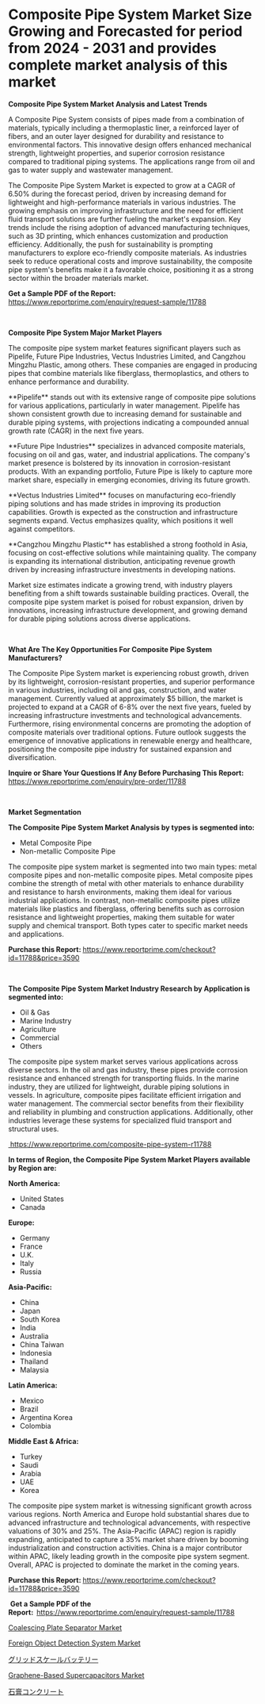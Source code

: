 <p><h1>Composite Pipe System Market Size Growing and Forecasted for period from 2024 - 2031 and provides complete market analysis of this market</h1></p><p><strong>Composite Pipe System Market Analysis and Latest Trends</strong></p>
<p><p>A Composite Pipe System consists of pipes made from a combination of materials, typically including a thermoplastic liner, a reinforced layer of fibers, and an outer layer designed for durability and resistance to environmental factors. This innovative design offers enhanced mechanical strength, lightweight properties, and superior corrosion resistance compared to traditional piping systems. The applications range from oil and gas to water supply and wastewater management.</p><p>The Composite Pipe System Market is expected to grow at a CAGR of 6.50% during the forecast period, driven by increasing demand for lightweight and high-performance materials in various industries. The growing emphasis on improving infrastructure and the need for efficient fluid transport solutions are further fueling the market's expansion. Key trends include the rising adoption of advanced manufacturing techniques, such as 3D printing, which enhances customization and production efficiency. Additionally, the push for sustainability is prompting manufacturers to explore eco-friendly composite materials. As industries seek to reduce operational costs and improve sustainability, the composite pipe system's benefits make it a favorable choice, positioning it as a strong sector within the broader materials market.</p></p>
<p><strong>Get a Sample PDF of the Report:&nbsp;</strong> <a href="https://www.reportprime.com/enquiry/request-sample/11788">https://www.reportprime.com/enquiry/request-sample/11788</a></p>
<p>&nbsp;</p>
<p><strong>Composite Pipe System Major Market Players</strong></p>
<p><p>The composite pipe system market features significant players such as Pipelife, Future Pipe Industries, Vectus Industries Limited, and Cangzhou Mingzhu Plastic, among others. These companies are engaged in producing pipes that combine materials like fiberglass, thermoplastics, and others to enhance performance and durability.</p><p>**Pipelife** stands out with its extensive range of composite pipe solutions for various applications, particularly in water management. Pipelife has shown consistent growth due to increasing demand for sustainable and durable piping systems, with projections indicating a compounded annual growth rate (CAGR) in the next five years.</p><p>**Future Pipe Industries** specializes in advanced composite materials, focusing on oil and gas, water, and industrial applications. The company's market presence is bolstered by its innovation in corrosion-resistant products. With an expanding portfolio, Future Pipe is likely to capture more market share, especially in emerging economies, driving its future growth.</p><p>**Vectus Industries Limited** focuses on manufacturing eco-friendly piping solutions and has made strides in improving its production capabilities. Growth is expected as the construction and infrastructure segments expand. Vectus emphasizes quality, which positions it well against competitors.</p><p>**Cangzhou Mingzhu Plastic** has established a strong foothold in Asia, focusing on cost-effective solutions while maintaining quality. The company is expanding its international distribution, anticipating revenue growth driven by increasing infrastructure investments in developing nations.</p><p>Market size estimates indicate a growing trend, with industry players benefiting from a shift towards sustainable building practices. Overall, the composite pipe system market is poised for robust expansion, driven by innovations, increasing infrastructure development, and growing demand for durable piping solutions across diverse applications.</p></p>
<p>&nbsp;</p>
<p><strong>What Are The Key Opportunities For Composite Pipe System Manufacturers?</strong></p>
<p><p>The Composite Pipe System market is experiencing robust growth, driven by its lightweight, corrosion-resistant properties, and superior performance in various industries, including oil and gas, construction, and water management. Currently valued at approximately $5 billion, the market is projected to expand at a CAGR of 6-8% over the next five years, fueled by increasing infrastructure investments and technological advancements. Furthermore, rising environmental concerns are promoting the adoption of composite materials over traditional options. Future outlook suggests the emergence of innovative applications in renewable energy and healthcare, positioning the composite pipe industry for sustained expansion and diversification.</p></p>
<p><strong>Inquire or Share Your Questions If Any Before Purchasing This Report:</strong> <a href="https://www.reportprime.com/enquiry/pre-order/11788">https://www.reportprime.com/enquiry/pre-order/11788</a></p>
<p>&nbsp;</p>
<p><strong>Market Segmentation</strong></p>
<p><strong>The Composite Pipe System Market Analysis by types is segmented into:</strong></p>
<p><ul><li>Metal Composite Pipe</li><li>Non-metallic Composite Pipe</li></ul></p>
<p><p>The composite pipe system market is segmented into two main types: metal composite pipes and non-metallic composite pipes. Metal composite pipes combine the strength of metal with other materials to enhance durability and resistance to harsh environments, making them ideal for various industrial applications. In contrast, non-metallic composite pipes utilize materials like plastics and fiberglass, offering benefits such as corrosion resistance and lightweight properties, making them suitable for water supply and chemical transport. Both types cater to specific market needs and applications.</p></p>
<p><strong>Purchase this Report:&nbsp;</strong><a href="https://www.reportprime.com/checkout?id=11788&price=3590">https://www.reportprime.com/checkout?id=11788&price=3590</a></p>
<p>&nbsp;</p>
<p><strong>The Composite Pipe System Market Industry Research by Application is segmented into:</strong></p>
<p><ul><li>Oil & Gas</li><li>Marine Industry</li><li>Agriculture</li><li>Commercial</li><li>Others</li></ul></p>
<p><p>The composite pipe system market serves various applications across diverse sectors. In the oil and gas industry, these pipes provide corrosion resistance and enhanced strength for transporting fluids. In the marine industry, they are utilized for lightweight, durable piping solutions in vessels. In agriculture, composite pipes facilitate efficient irrigation and water management. The commercial sector benefits from their flexibility and reliability in plumbing and construction applications. Additionally, other industries leverage these systems for specialized fluid transport and structural uses.</p></p>
<p><a href="https://www.reportprime.com/composite-pipe-system-r11788">&nbsp;https://www.reportprime.com/composite-pipe-system-r11788</a></p>
<p><strong>In terms of Region, the Composite Pipe System Market Players available by Region are:</strong></p>
<p>
    <p> <strong> North America: </strong>
        <ul>
            <li>United States</li>
            <li>Canada</li>
        </ul>
        </p> 
    <p> <strong> Europe: </strong>
        <ul>
            <li>Germany</li>
            <li>France</li>
            <li>U.K.</li>
            <li>Italy</li>
            <li>Russia</li>
        </ul>
        </p> 
    <p> <strong> Asia-Pacific: </strong>
        <ul>
            <li>China</li>
            <li>Japan</li>
            <li>South Korea</li>
            <li>India</li>
            <li>Australia</li>
            <li>China Taiwan</li>
            <li>Indonesia</li>
            <li>Thailand</li>
            <li>Malaysia</li>
        </ul>
        </p> 
    <p> <strong> Latin America: </strong>
        <ul>
            <li>Mexico</li>
            <li>Brazil</li>
            <li>Argentina Korea</li>
            <li>Colombia</li>
        </ul>
        </p> 
    <p> <strong> Middle East & Africa: </strong>
        <ul>
            <li>Turkey</li>
            <li>Saudi</li>
            <li>Arabia</li>
            <li>UAE</li>
            <li>Korea</li>
        </ul>
    </p>
    </p>
<p><p>The composite pipe system market is witnessing significant growth across various regions. North America and Europe hold substantial shares due to advanced infrastructure and technological advancements, with respective valuations of 30% and 25%. The Asia-Pacific (APAC) region is rapidly expanding, anticipated to capture a 35% market share driven by booming industrialization and construction activities. China is a major contributor within APAC, likely leading growth in the composite pipe system segment. Overall, APAC is projected to dominate the market in the coming years.</p></p>
<p><strong>Purchase this Report: </strong><a href="https://www.reportprime.com/checkout?id=11788&price=3590">https://www.reportprime.com/checkout?id=11788&price=3590</a></p>
<p>&nbsp;<strong>Get a Sample PDF of the Report:&nbsp;&nbsp;</strong><a href="https://www.reportprime.com/enquiry/request-sample/11788">https://www.reportprime.com/enquiry/request-sample/11788</a></p>
<p><strong></strong></p>
<p><p><a href="https://medium.com/@joeyojholms59/global-coalescing-plate-separator-market-is-projected-to-grow-at-a-cagr-of-4-7-e00cfcbd28c8">Coalescing Plate Separator Market</a></p><p><a href="https://medium.com/@joeyojholms59/foreign-object-detection-system-industry-analysis-report-its-market-size-growing-with-a-cagr-of-44c68817106f">Foreign Object Detection System Market</a></p><p><a href="https://medium.com/@titusboyer1/%E3%82%B0%E3%83%AA%E3%83%83%E3%83%89%E3%82%B9%E3%82%B1%E3%83%BC%E3%83%AB%E3%83%90%E3%83%83%E3%83%86%E3%83%AA%E3%83%BC%E5%B8%82%E5%A0%B4%E4%BA%88%E6%B8%AC-2024%E5%B9%B4%E3%81%8B%E3%82%892031%E5%B9%B4%E3%81%BE%E3%81%A7%E3%81%AE%E3%82%B0%E3%83%AD%E3%83%BC%E3%83%90%E3%83%AB%E5%B8%82%E5%A0%B4%E5%8B%95%E5%90%91%E3%81%A8%E5%88%86%E6%9E%90-137%E3%83%9A%E3%83%BC%E3%82%B8%E6%8E%B2%E8%BC%89-33d949cafc4e">グリッドスケールバッテリー</a></p><p><a href="https://issuu.com/reportprime-2/docs/graphene-based-supercapacitors-mark_28ec0541900b9c">Graphene-Based Supercapacitors Market</a></p><p><a href="https://medium.com/@titusboyer1/%E7%9F%B3%E8%86%8F%E3%82%B3%E3%83%B3%E3%82%AF%E3%83%AA%E3%83%BC%E3%83%88%E5%B8%82%E5%A0%B4%E3%82%B7%E3%82%A7%E3%82%A2-%E5%B8%82%E5%A0%B4%E5%88%86%E6%9E%90-%E6%88%90%E9%95%B7%E3%83%88%E3%83%AC%E3%83%B3%E3%83%89-%E4%BA%88%E6%B8%AC-2024%E5%B9%B4-2031%E5%B9%B4-%E3%81%AB%E3%81%A4%E3%81%84%E3%81%A6-c73a7746104f">石膏コンクリート</a></p></p>